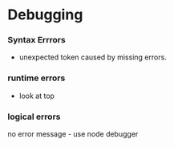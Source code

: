# Debugging 

### Syntax Errrors 

- unexpected token
caused by missing errors.

### runtime errors
- look at top

### logical errors

no error message - use node debugger


